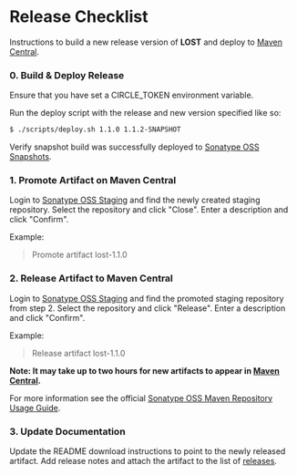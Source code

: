 # Release Checklist

Instructions to build a new release version of **LOST** and deploy to [Maven Central][3].

### 0. Build & Deploy Release

Ensure that you have set a CIRCLE_TOKEN environment variable.

Run the deploy script with the release and new version specified like so:
```bash
$ ./scripts/deploy.sh 1.1.0 1.1.2-SNAPSHOT
```

Verify snapshot build was successfully deployed to [Sonatype OSS Snapshots][1].

### 1. Promote Artifact on Maven Central

Login to [Sonatype OSS Staging][2] and find the newly created staging repository. Select the repository and click "Close". Enter a description and click "Confirm".

Example:

> Promote artifact lost-1.1.0

### 2. Release Artifact to Maven Central

Login to [Sonatype OSS Staging][3] and find the promoted staging repository from step 2. Select the repository and click "Release". Enter a description and click "Confirm".

Example:

> Release artifact lost-1.1.0

**Note: It may take up to two hours for new artifacts to appear in [Maven Central][3].**

For more information see the official [Sonatype OSS Maven Repository Usage Guide][4].

### 3. Update Documentation

Update the README download instructions to point to the newly released artifact. Add release notes and attach the artifact to the list of [releases][5].

[1]:https://oss.sonatype.org/#view-repositories;snapshots~browsestorage
[2]:https://oss.sonatype.org/#stagingRepositories
[3]:http://search.maven.org/
[4]:https://docs.sonatype.org/display/Repository/Sonatype+OSS+Maven+Repository+Usage+Guide
[5]:https://github.com/mapzen/lost/releases
